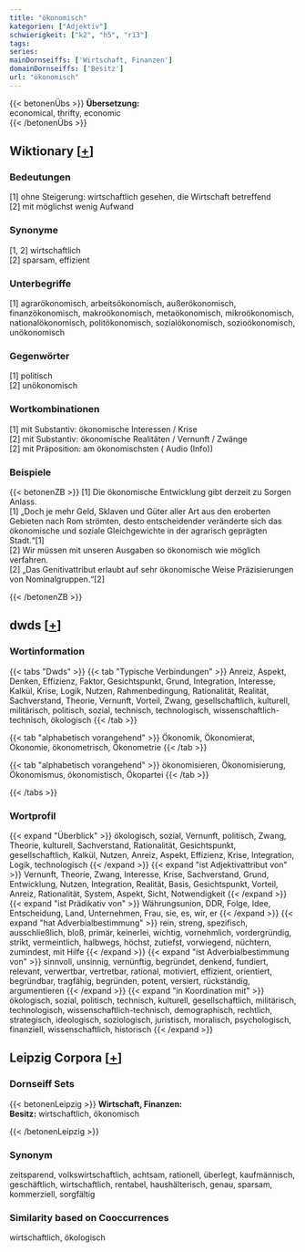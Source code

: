 ```yaml
---
title: "ökonomisch"
kategorien: ["Adjektiv"]
schwierigkeit: ["k2", "h5", "r13"]
tags:
series:
mainDornseiffs: ['Wirtschaft, Finanzen']
domainDornseiffs: ['Besitz']
url: "ökonomisch"
---
```


{{< betonenÜbs >}}
**Übersetzung:**  
economical, thrifty, economic  
{{< /betonenÜbs >}}

## Wiktionary [[+](https://de.wiktionary.org/wiki/ökonomisch)]

### Bedeutungen
[1] ohne Steigerung: wirtschaftlich gesehen, die Wirtschaft betreffend  
[2] mit möglichst wenig Aufwand  

### Synonyme
[1, 2] wirtschaftlich  
[2] sparsam, effizient  

### Unterbegriffe
[1] agrarökonomisch, arbeitsökonomisch, außerökonomisch, finanzökonomisch, makroökonomisch, metaökonomisch, mikroökonomisch, nationalökonomisch, politökonomisch, sozialökonomisch, sozioökonomisch, unökonomisch  

### Gegenwörter
[1] politisch  
[2] unökonomisch  

### Wortkombinationen
[1] mit Substantiv: ökonomische Interessen / Krise  
[2] mit Substantiv: ökonomische Realitäten / Vernunft / Zwänge  
[2] mit Präposition: am ökonomischsten ( Audio (Info))  

### Beispiele
{{< betonenZB >}}
[1] Die ökonomische Entwicklung gibt derzeit zu Sorgen Anlass.  
[1] „Doch je mehr Geld, Sklaven und Güter aller Art aus den eroberten Gebieten nach Rom strömten, desto entscheidender veränderte sich das ökonomische und soziale Gleichgewichte in der agrarisch geprägten Stadt.“[1]  
[2] Wir müssen mit unseren Ausgaben so ökonomisch wie möglich verfahren.  
[2] „Das Genitivattribut erlaubt auf sehr ökonomische Weise Präzisierungen von Nominalgruppen.“[2]  

{{< /betonenZB >}}


## dwds [[+](https://www.dwds.de/wb/ökonomisch)]

### Wortinformation
{{< tabs "Dwds" >}}
{{< tab "Typische Verbindungen" >}}
Anreiz, Aspekt, Denken, Effizienz, Faktor, Gesichtspunkt, Grund, Integration, Interesse, Kalkül, Krise, Logik, Nutzen, Rahmenbedingung, Rationalität, Realität, Sachverstand, Theorie, Vernunft, Vorteil, Zwang, gesellschaftlich, kulturell, militärisch, politisch, sozial, technisch, technologisch, wissenschaftlich-technisch, ökologisch
{{< /tab >}}

{{< tab "alphabetisch vorangehend" >}}
Ökonomik, Ökonomierat, Ökonomie, ökonometrisch, Ökonometrie
{{< /tab >}}

{{< tab "alphabetisch vorangehend" >}}
ökonomisieren, Ökonomisierung, Ökonomismus, ökonomistisch, Ökopartei
{{< /tab >}}

{{< /tabs >}}

### Wortprofil
{{< expand "Überblick" >}} ökologisch, sozial, Vernunft, politisch, Zwang, Theorie, kulturell, Sachverstand, Rationalität, Gesichtspunkt, gesellschaftlich, Kalkül, Nutzen, Anreiz, Aspekt, Effizienz, Krise, Integration, Logik, technologisch {{< /expand >}}
{{< expand "ist Adjektivattribut von" >}} Vernunft, Theorie, Zwang, Interesse, Krise, Sachverstand, Grund, Entwicklung, Nutzen, Integration, Realität, Basis, Gesichtspunkt, Vorteil, Anreiz, Rationalität, System, Aspekt, Sicht, Notwendigkeit {{< /expand >}}
{{< expand "ist Prädikativ von" >}} Währungsunion, DDR, Folge, Idee, Entscheidung, Land, Unternehmen, Frau, sie, es, wir, er {{< /expand >}}
{{< expand "hat Adverbialbestimmung" >}} rein, streng, spezifisch, ausschließlich, bloß, primär, keinerlei, wichtig, vornehmlich, vordergründig, strikt, vermeintlich, halbwegs, höchst, zutiefst, vorwiegend, nüchtern, zumindest, mit Hilfe {{< /expand >}}
{{< expand "ist Adverbialbestimmung von" >}} sinnvoll, unsinnig, vernünftig, begründet, denkend, fundiert, relevant, verwertbar, vertretbar, rational, motiviert, effizient, orientiert, begründbar, tragfähig, begründen, potent, versiert, rückständig, argumentieren {{< /expand >}}
{{< expand "in Koordination mit" >}} ökologisch, sozial, politisch, technisch, kulturell, gesellschaftlich, militärisch, technologisch, wissenschaftlich-technisch, demographisch, rechtlich, strategisch, ideologisch, soziologisch, juristisch, moralisch, psychologisch, finanziell, wissenschaftlich, historisch {{< /expand >}}

## Leipzig Corpora [[+](https://corpora.uni-leipzig.de/en/res?word=ökonomisch&corpusId=deu_newscrawl-public_2018)]

### Dornseiff Sets
{{< betonenLeipzig >}}
**Wirtschaft, Finanzen:**  
**Besitz:** wirtschaftlich, ökonomisch  

{{< /betonenLeipzig >}}

### Synonym
zeitsparend, volkswirtschaftlich, achtsam, rationell, überlegt, kaufmännisch, geschäftlich, wirtschaftlich, rentabel, haushälterisch, genau, sparsam, kommerziell, sorgfältig


### Similarity based on Cooccurrences
wirtschaftlich, ökologisch

